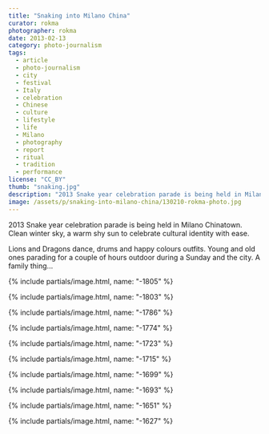 ```yaml
---
title: "Snaking into Milano China"
curator: rokma
photographer: rokma
date: 2013-02-13
category: photo-journalism
tags:
  - article
  - photo-journalism
  - city
  - festival
  - Italy
  - celebration
  - Chinese
  - culture
  - lifestyle
  - life
  - Milano
  - photography
  - report
  - ritual
  - tradition
  - performance
license: "CC_BY"
thumb: "snaking.jpg"
description: "2013 Snake year celebration parade is being held in Milano Chinatown. Clean winter sky, a warm shy sun to celebrate cultural identity with ease."
image: /assets/p/snaking-into-milano-china/130210-rokma-photo.jpg
---
```

2013 Snake year celebration parade is being held in Milano Chinatown. Clean winter sky, a warm shy sun to celebrate cultural identity with ease.

Lions and Dragons dance, drums and happy colours outfits. Young and old ones parading for a couple of hours outdoor during a Sunday and the city. A family thing...


{% include partials/image.html, name: "-1805" %}

{% include partials/image.html, name: "-1803" %}

{% include partials/image.html, name: "-1786" %}

{% include partials/image.html, name: "-1774" %}

{% include partials/image.html, name: "-1723" %}

{% include partials/image.html, name: "-1715" %}

{% include partials/image.html, name: "-1699" %}

{% include partials/image.html, name: "-1693" %}

{% include partials/image.html, name: "-1651" %}

{% include partials/image.html, name: "-1627" %}

